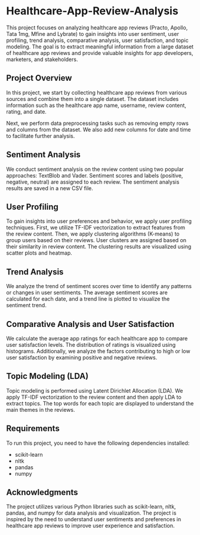 # Healthcare-App-Review-Analysis
This project focuses on analyzing healthcare app reviews (Practo, Apollo, Tata 1mg, Mfine and Lybrate) to gain insights into user sentiment, user profiling, trend analysis, comparative analysis, user satisfaction, and topic modeling. The goal is to extract meaningful information from a large dataset of healthcare app reviews and provide valuable insights for app developers, marketers, and stakeholders.

## Project Overview
In this project, we start by collecting healthcare app reviews from various sources and combine them into a single dataset. The dataset includes information such as the healthcare app name, username, review content, rating, and date.

Next, we perform data preprocessing tasks such as removing empty rows and columns from the dataset. We also add new columns for date and time to facilitate further analysis.

## Sentiment Analysis
We conduct sentiment analysis on the review content using two popular approaches: TextBlob and Vader. Sentiment scores and labels (positive, negative, neutral) are assigned to each review. The sentiment analysis results are saved in a new CSV file.

## User Profiling
To gain insights into user preferences and behavior, we apply user profiling techniques. First, we utilize TF-IDF vectorization to extract features from the review content. Then, we apply clustering algorithms (K-means) to group users based on their reviews. User clusters are assigned based on their similarity in review content. The clustering results are visualized using scatter plots and heatmap.

## Trend Analysis
We analyze the trend of sentiment scores over time to identify any patterns or changes in user sentiments. The average sentiment scores are calculated for each date, and a trend line is plotted to visualize the sentiment trend.

## Comparative Analysis and User Satisfaction
We calculate the average app ratings for each healthcare app to compare user satisfaction levels. The distribution of ratings is visualized using histograms. Additionally, we analyze the factors contributing to high or low user satisfaction by examining positive and negative reviews.

## Topic Modeling (LDA)
Topic modeling is performed using Latent Dirichlet Allocation (LDA). We apply TF-IDF vectorization to the review content and then apply LDA to extract topics. The top words for each topic are displayed to understand the main themes in the reviews.

## Requirements
To run this project, you need to have the following dependencies installed:

- scikit-learn
- nltk
- pandas
- numpy

## Acknowledgments
The project utilizes various Python libraries such as scikit-learn, nltk, pandas, and numpy for data analysis and visualization.
The project is inspired by the need to understand user sentiments and preferences in healthcare app reviews to improve user experience and satisfaction.

